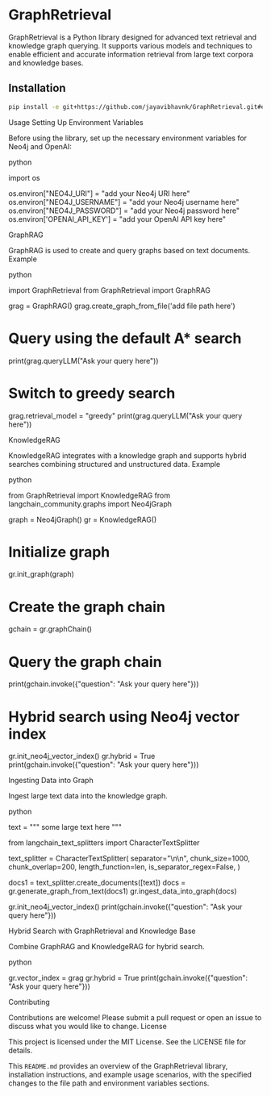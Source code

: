 # GraphRetrieval

GraphRetrieval is a Python library designed for advanced text retrieval and knowledge graph querying. It supports various models and techniques to enable efficient and accurate information retrieval from large text corpora and knowledge bases.

## Installation

```bash
pip install -e git+https://github.com/jayavibhavnk/GraphRetrieval.git#egg=GraphRetrieval
```

Usage
Setting Up Environment Variables

Before using the library, set up the necessary environment variables for Neo4j and OpenAI:

python

import os

os.environ["NEO4J_URI"] = "add your Neo4j URI here"
os.environ["NEO4J_USERNAME"] = "add your Neo4j username here"
os.environ["NEO4J_PASSWORD"] = "add your Neo4j password here"
os.environ['OPENAI_API_KEY'] = "add your OpenAI API key here"

GraphRAG

GraphRAG is used to create and query graphs based on text documents.
Example

python

import GraphRetrieval
from GraphRetrieval import GraphRAG

grag = GraphRAG()
grag.create_graph_from_file('add file path here')

# Query using the default A* search
print(grag.queryLLM("Ask your query here")) 

# Switch to greedy search
grag.retrieval_model = "greedy"
print(grag.queryLLM("Ask your query here"))

KnowledgeRAG

KnowledgeRAG integrates with a knowledge graph and supports hybrid searches combining structured and unstructured data.
Example

python

from GraphRetrieval import KnowledgeRAG
from langchain_community.graphs import Neo4jGraph

graph = Neo4jGraph()
gr = KnowledgeRAG()

# Initialize graph
gr.init_graph(graph)

# Create the graph chain
gchain = gr.graphChain()

# Query the graph chain
print(gchain.invoke({"question": "Ask your query here"}))

# Hybrid search using Neo4j vector index
gr.init_neo4j_vector_index()
gr.hybrid = True
print(gchain.invoke({"question": "Ask your query here"}))

Ingesting Data into Graph

Ingest large text data into the knowledge graph.

python

text = """
some large text here
"""

from langchain_text_splitters import CharacterTextSplitter

text_splitter = CharacterTextSplitter(
    separator="\n\n",
    chunk_size=1000,
    chunk_overlap=200,
    length_function=len,
    is_separator_regex=False,
)

docs1 = text_splitter.create_documents([text])
docs = gr.generate_graph_from_text(docs1)
gr.ingest_data_into_graph(docs)

gr.init_neo4j_vector_index()
print(gchain.invoke({"question": "Ask your query here"}))

Hybrid Search with GraphRetrieval and Knowledge Base

Combine GraphRAG and KnowledgeRAG for hybrid search.

python

gr.vector_index = grag
gr.hybrid = True
print(gchain.invoke({"question": "Ask your query here"}))

Contributing

Contributions are welcome! Please submit a pull request or open an issue to discuss what you would like to change.
License

This project is licensed under the MIT License. See the LICENSE file for details.

This `README.md` provides an overview of the GraphRetrieval library, installation instructions, and example usage scenarios, with the specified changes to the file path and environment variables sections.

